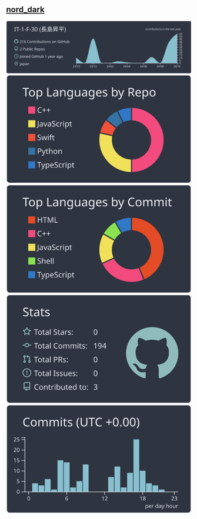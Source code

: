 ## [nord_dark](./nord_dark/README.md)
[![](https://raw.githubusercontent.com/IT-1-F-30/IT-1-F-30/main/profile-summary-card-output/nord_dark/0-profile-details.svg)](https://github.com/vn7n24fzkq/github-profile-summary-cards)
[![](https://raw.githubusercontent.com/IT-1-F-30/IT-1-F-30/main/profile-summary-card-output/nord_dark/1-repos-per-language.svg)](https://github.com/vn7n24fzkq/github-profile-summary-cards) [![](https://raw.githubusercontent.com/IT-1-F-30/IT-1-F-30/main/profile-summary-card-output/nord_dark/2-most-commit-language.svg)](https://github.com/vn7n24fzkq/github-profile-summary-cards)
[![](https://raw.githubusercontent.com/IT-1-F-30/IT-1-F-30/main/profile-summary-card-output/nord_dark/3-stats.svg)](https://github.com/vn7n24fzkq/github-profile-summary-cards) [![](https://raw.githubusercontent.com/IT-1-F-30/IT-1-F-30/main/profile-summary-card-output/nord_dark/4-productive-time.svg)](https://github.com/vn7n24fzkq/github-profile-summary-cards)
